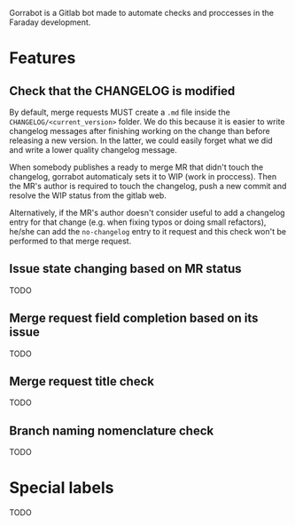 Gorrabot is a Gitlab bot made to automate checks and proccesses in the Faraday
development.

# Features

## Check that the CHANGELOG is modified

By default, merge requests MUST create a `.md` file inside the
`CHANGELOG/<current_version>` folder. We do this because it is easier to write
changelog messages after finishing working on the change than before releasing
a new version. In the latter, we could easily forget what we did and write a
lower quality changelog message.

When somebody publishes a ready to merge MR that didn't touch the changelog,
gorrabot automaticaly sets it to WIP (work in proccess). Then the MR's author
is required to touch the changelog, push a new commit and resolve the WIP
status from the gitlab web.

Alternatively, if the MR's author doesn't consider useful to add a changelog
entry for that change (e.g. when fixing typos or doing small refactors), he/she
can add the `no-changelog` entry to it request and this check won't be
performed to that merge request.

## Issue state changing based on MR status

TODO

## Merge request field completion based on its issue

TODO

## Merge request title check

TODO

## Branch naming nomenclature check

TODO

# Special labels

TODO
